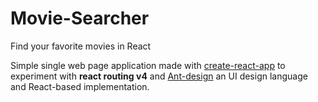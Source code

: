 # Movie-Searcher

Find your favorite movies in React

Simple single web page application made with [create-react-app](https://github.com/facebookincubator/create-react-app) to experiment with **react routing v4** and [Ant-design](https://github.com/ant-design/ant-design/) an UI design language and React-based implementation.
